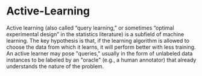 # Active-Learning
Active learning (also called “query learning,” or sometimes “optimal experimental design” in the statistics literature) is a subfield of machine learning. The key hypothesis is that, if the learning algorithm is allowed to choose the data from which it learns, it will perform better with less training.  
An active learner may pose "queries," usually in the form of unlabeled data instances to be labeled by an "oracle" (e.g., a human annotator) that already understands the nature of the problem. 
